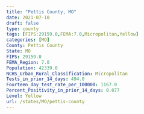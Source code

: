 ```yaml
---
title: "Pettis County, MO"
date: 2021-07-10
draft: false
type: county
tags: [FIPS:29159.0,FEMA:7.0,Micropolitan,Yellow]
categories: [MO]
County: Pettis County
State: MO
FIPS: 29159.0
FEMA_Region: 7.0
Population: 42339.0
NCHS_Urban_Rural_Classification: Micropolitan
Tests_in_prior_14_days: 494.0
Fourteen_day_test_rate_per_100000: 1167.0
Percent_Positivity_in_prior_14_days: 0.077
Level: Yellow
url: /states/MO/pettis-county
---
```



